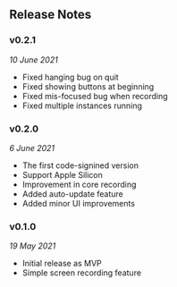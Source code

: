 ## Release Notes

### v0.2.1

_10 June 2021_

- Fixed hanging bug on quit
- Fixed showing buttons at beginning
- Fixed mis-focused bug when recording
- Fixed multiple instances running

### v0.2.0

_6 June 2021_

- The first code-signined version
- Support Apple Silicon
- Improvement in core recording
- Added auto-update feature
- Added minor UI improvements

### v0.1.0

_19 May 2021_

- Initial release as MVP
- Simple screen recording feature
